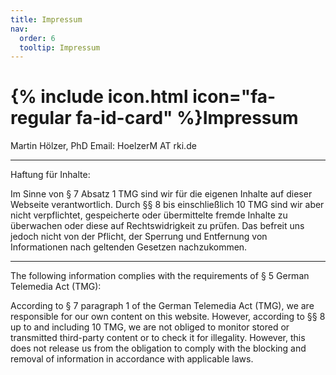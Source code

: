 ```yaml
---
title: Impressum
nav:
  order: 6
  tooltip: Impressum
---
```


# {% include icon.html icon="fa-regular fa-id-card" %}Impressum

Martin Hölzer, PhD
Email: HoelzerM AT rki.de

---

Haftung für Inhalte:

Im Sinne von § 7 Absatz 1 TMG sind wir für die eigenen Inhalte auf dieser
Webseite verantwortlich. Durch §§ 8 bis einschließlich 10 TMG sind wir aber
nicht verpflichtet, gespeicherte oder übermittelte fremde Inhalte zu überwachen
oder diese auf Rechtswidrigkeit zu prüfen. Das befreit uns jedoch nicht von der
Pflicht, der Sperrung und Entfernung von Informationen nach geltenden Gesetzen
nachzukommen.

---

The following information complies with the requirements of § 5 German Telemedia Act (TMG):

According to § 7 paragraph 1 of the German Telemedia Act (TMG), we are responsible for our own content on this website. However, according to §§ 8 up to and including 10 TMG, we are not obliged to monitor stored or transmitted third-party content or to check it for illegality. However, this does not release us from the obligation to comply with the blocking and removal of information in accordance with applicable laws.
